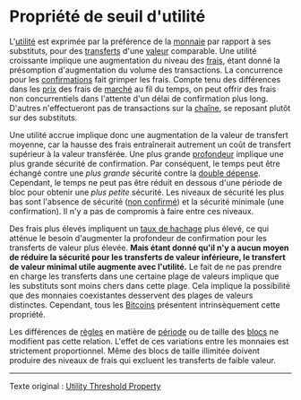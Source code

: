 Propriété de seuil d'utilité
============================

L'[utilité](ch101-glossary.md#utilité) est exprimée par la préférence de la [monnaie](ch101-glossary.md#utilité) par rapport à ses substituts, pour des [transferts](ch101-glossary.md#transfert) d'une [valeur](ch101-glossary.md#valeur) comparable. Une utilité croissante implique une augmentation du niveau des [frais](ch101-glossary.md#frais), étant donné la présomption d'augmentation du volume des transactions. La concurrence pour les [confirmations](ch101-glossary.md#confirmation) fait grimper les frais. Compte tenu des différences dans les [prix](ch101-glossary.md#prix) des frais de [marché](ch101-glossary.md#marché) au fil du temps, on peut offrir des frais non concurrentiels dans l'attente d'un délai de confirmation plus long. D'autres n'effectueront pas de transactions sur la [chaîne](ch101-glossary.md#chaîne), se reposant plutôt sur des substituts.

Une utilité accrue implique donc une augmentation de la valeur de transfert moyenne, car la hausse des frais entraînerait autrement un coût de transfert supérieur à la valeur transférée. Une plus grande [profondeur](ch101-glossary.md#profondeur) implique une plus grande sécurité de confirmation. Par conséquent, le temps peut être échangé contre une *plus grande* sécurité contre la [double dépense](ch101-glossary.md#double-dépense). Cependant, le temps ne peut pas être réduit en dessous d'une période de bloc pour obtenir une *plus petite* sécurité. Les niveaux de sécurité les plus bas sont l'absence de sécurité ([non confirmé](ch101-glossary.md#non-confirmée)) et la sécurité minimale (une confirmation). Il n'y a pas de compromis à faire entre ces niveaux.

Des frais plus élevés impliquent un [taux de hachage](ch101-glossary.md#taux-de-hachage) plus élevé, ce qui atténue le besoin d'augmenter la profondeur de confirmation pour les transferts de valeur plus élevée. **Mais étant donné qu'il n'y a aucun moyen de réduire la sécurité pour les transferts de valeur inférieure, le transfert de valeur minimal utile augmente avec l'utilité.** Le fait de ne pas prendre en charge les transferts dans une certaine plage de valeurs implique que les substituts sont moins chers dans cette plage. Cela implique la possibilité que des monnaies coexistantes desservent des plages de valeurs distinctes. Cependant, tous les [Bitcoins](ch096-bitcoin-labels.md) présentent intrinsèquement cette propriété.

Les différences de [règles](ch101-glossary.md#règle) en matière de [période](ch101-glossary.md#période) ou de taille des [blocs](ch101-glossary.md#bloc) ne modifient pas cette relation. L'effet de ces variations entre les monnaies est strictement proportionnel. Même des blocs de taille illimitée doivent produire des niveaux de frais qui excluent les transferts de faible valeur.

---

Texte original : [Utility Threshold Property](https://github.com/libbitcoin/libbitcoin-system/wiki/Utility-Threshold-Property)